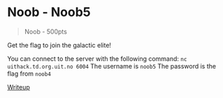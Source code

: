 # Noob - Noob5
> Noob - 500pts

Get the flag to join the galactic elite!

You can connect to the server with the following command: `nc uithack.td.org.uit.no 6004`
The username is `noob5`
The password is the flag from `noob4`

[Writeup](writeup/README.md)